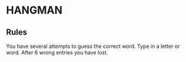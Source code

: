 # HANGMAN

## Rules

You have several attempts to guess the correct word. Type in a letter or word.
After 6 wrong entries you have lost.
